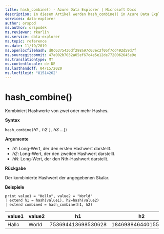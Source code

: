 ```yaml
---
title: hash_combine() - Azure Data Explorer | Microsoft Docs
description: In diesem Artikel werden hash_combine() in Azure Data Explorer beschrieben.
services: data-explorer
author: orspod
ms.author: orspodek
ms.reviewer: rkarlin
ms.service: data-explorer
ms.topic: reference
ms.date: 11/19/2019
ms.openlocfilehash: d0c6375436df298a97c03ec2f06f7cd492d59d7f
ms.sourcegitcommit: 47a002b7032a05ef67c4e5e12de7720062645e9e
ms.translationtype: MT
ms.contentlocale: de-DE
ms.lasthandoff: 04/15/2020
ms.locfileid: "81514262"
---
```

# <a name="hash_combine"></a>hash_combine()

Kombiniert Hashwerte von zwei oder mehr Hashes.

**Syntax**

`hash_combine(`*h1* `,` *h2* [`,` *h3* ...]`)`

**Argumente**

* *h1*: Long-Wert, der den ersten Hashwert darstellt.
* *h2*: Long-Wert, der den zweiten Hashwert darstellt.
* *hN*: Long-Wert, der den Nth-Hashwert darstellt.

**Rückgabe**

Der kombinierte Hashwert der angegebenen Skalar.

**Beispiele**

```kusto
print value1 = "Hello", value2 = "World"
| extend h1 = hash(value1), h2=hash(value2)
| extend combined = hash_combine(h1, h2)
```

|value1|value2|h1|h2|Kombiniert|
|---|---|---|---|---|
|Hallo|World|753694413698530628|1846988464401551951|-1440138333540407281|